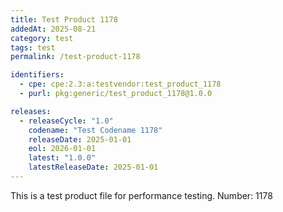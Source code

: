 ```yaml
---
title: Test Product 1178
addedAt: 2025-08-21
category: test
tags: test
permalink: /test-product-1178

identifiers:
  - cpe: cpe:2.3:a:testvendor:test_product_1178
  - purl: pkg:generic/test_product_1178@1.0.0

releases:
  - releaseCycle: "1.0"
    codename: "Test Codename 1178"
    releaseDate: 2025-01-01
    eol: 2026-01-01
    latest: "1.0.0"
    latestReleaseDate: 2025-01-01
---
```


This is a test product file for performance testing. Number: 1178
